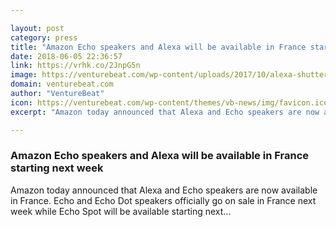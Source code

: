 ```yaml
---

layout: post
category: press
title: "Amazon Echo speakers and Alexa will be available in France starting next week"
date: 2018-06-05 22:36:57
link: https://vrhk.co/2JnpG5n
image: https://venturebeat.com/wp-content/uploads/2017/10/alexa-shutterstock_578500465.jpg?fit=1000%2C667&strip=all
domain: venturebeat.com
author: "VentureBeat"
icon: https://venturebeat.com/wp-content/themes/vb-news/img/favicon.ico
excerpt: "Amazon today announced that Alexa and Echo speakers are now available in France. Echo and Echo Dot speakers officially go on sale in France next week while Echo Spot will be available starting next…"

---
```


### Amazon Echo speakers and Alexa will be available in France starting next week

Amazon today announced that Alexa and Echo speakers are now available in France. Echo and Echo Dot speakers officially go on sale in France next week while Echo Spot will be available starting next…